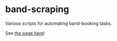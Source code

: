 # band-scraping
Various scripts for automating band-booking tasks.

See [the page here](https://nnchang.github.io/band-scraping/)!

